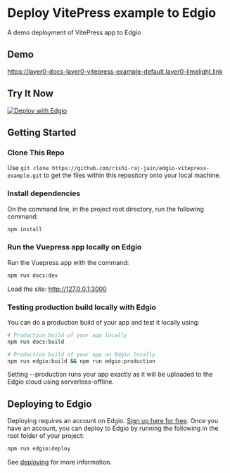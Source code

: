 # Deploy VitePress example to Edgio

A demo deployment of VitePress app to Edgio

## Demo

https://layer0-docs-layer0-vitepress-example-default.layer0-limelight.link

## Try It Now

[![Deploy with Edgio](https://docs.edg.io/button.svg)](https://app.layer0.co/deploy?repo=https://github.com/rishi-raj-jain/edgio-vitepress-example)

## Getting Started

### Clone This Repo

Use `git clone https://github.com/rishi-raj-jain/edgio-vitepress-example.git` to get the files within this repository onto your local machine.

### Install dependencies

On the command line, in the project root directory, run the following command:

```bash
npm install
```

### Run the Vuepress app locally on Edgio

Run the Vuepress app with the command:

```bash
npm run docs:dev
```

Load the site: http://127.0.0.1:3000

### Testing production build locally with Edgio

You can do a production build of your app and test it locally using:

```bash
# Production build of your app locally
npm run docs:build

# Production build of your app on Edgio locally
npm run edgio:build && npm run edgio:production
```

Setting --production runs your app exactly as it will be uploaded to the Edgio cloud using serverless-offline.

## Deploying to Edgio

Deploying requires an account on Edgio. [Sign up here for free](https://app.layer0.co/signup). Once you have an account, you can deploy to Edgio by running the following in the root folder of your project:

```bash
npm run edgio:deploy
```

See [deploying](https://docs.edg.io/guides/deploying) for more information.
